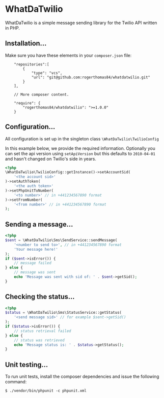 WhatDaTwilio
============

WhatDaTwilio is a simple message sending library for the Twilio API written in PHP.

Installation...
---------------

Make sure you have these elements in your `composer.json` file:

```
    "repositories":[
        {
            "type": "vcs",
            "url": "git@github.com:rogerthomas84/whatdatwilio.git"
        }
    ],
    
    // More composer content.

    "require": {
        "rogerthomas84/whatdatwilio": ">=1.0.0"
    }
```

Configuration...
----------------

All configuration is set up in the singleton class `\WhatDaTwilio\TwilioConfig`

In this example below, we provide the required information. Optionally you can set the api version using `setApiVersion`
but this defaults to `2010-04-01` and hasn't changed on Twilio's side in years.

```php
<?php
\WhatDaTwilio\TwilioConfig::getInstance()->setAccountSid(
    '<the account sid>'
)->setAuthToken(
    '<the auth token>'
)->setPhpUnitToNumber(
    '<to number>' // in +441234567890 format
)->setFromNumber(
    '<from number>' // in +441234567890 format
);

```

Sending a message...
--------------------

```php
<?php
$sent = \WhatDaTwilio\Sms\SendService::sendMessage(
    '<number to send to>', // in +441234567890 format
    'Your message here!'
);
if ($sent->isError()) {
    // message failed
} else {
    // message was sent
    echo 'Message was sent with sid of: ' . $sent->getSid();
}
```

Checking the status...
----------------------

```php
<?php
$status = \WhatDaTwilio\Sms\StatusService::getStatus(
    '<send message sid>' // for example $sent->getSid()
);
if ($status->isError()) {
    // status retrieval failed
} else {
    // status was retrieved
    echo 'Message status is: ' . $status->getStatus();
}
```

Unit testing...
---------------

To run unit tests, install the composer dependencies and issue the following command:

`$ ./vendor/bin/phpunit -c phpunit.xml`
